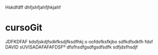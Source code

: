 Hskdfdff
dhfjshfjahfjhkjahf
# cursoGit
JDFKDFAF
kdsfjskdjfsdkfksdjfksdfhkj o
oofdsfksfkjbo
sdfkdfsdkfh
fdsf
DAVID sUVISADAFAFAFDSFº
dfsfhsdfgsdfgsdfsdfk
sdfjdsfhsdjf
